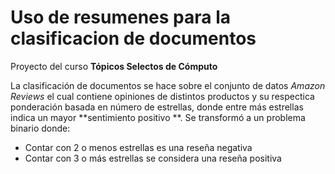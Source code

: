 # Uso de resumenes para la clasificacion de documentos

Proyecto del curso **Tópicos Selectos de Cómputo**

La clasificación de documentos se hace sobre el conjunto de datos *Amazon Reviews* el cual contiene opiniones de distintos productos y su respectica ponderación basada en número de estrellas, donde entre más estrellas indica un mayor **sentimiento positivo **.
Se transformó a un problema binario donde:

* Contar con 2 o menos estrellas es una reseña negativa
* Contar con 3 o más estrellas se considera una reseña positiva
